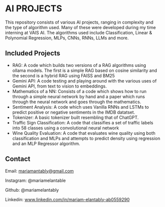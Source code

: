 # AI PROJECTS
This repository consists of various AI projects, ranging in complexity and the type of algorithm used. Many of these were developed during my time interning at VAIS AI. 
The algorithms used include Classification, Linear & Polynomial Regression, MLPs, CNNs, RNNs, LLMs and more. 

## Included Projects
- RAG: A code which builds two versions of a RAG algorithms using ollama models. The first is a simple RAG based on cosine similarity and the second is a hybrid RAG using FAISS and BM25
- Gemini API: A code testing and playing around with the various uses of Gemini API, from text to vision to embeddings.
- Mathematics of a NN: Consists of a code which shows how to run through a simple neural network by hand and a paper which runs through the neural network and goes through the mathematics.
- Sentiment Analysis: A code which uses Vanilla RNNs and LSTMs to predict positive or negative sentiments in the IMDB datatset.
- Tokenizer: A basic tokenizer built resembling that of ChatGPT.
- Traffic Sign Classification: A code that classifies a set of traffic labels into 58 classes using a convolutional neural network
- Wine Quality Evaluation: A code that evaluates wine quality using both classification and MLPs and attempts to predict density using regression and an MLP Regressor algorithm.

## Contact

Email: mariamantably@gmail.com

Instagram: @mariamelantable

Github: @mariamelantably

Linkedin: www.linkedin.com/in/mariam-elantably-ab0559290

